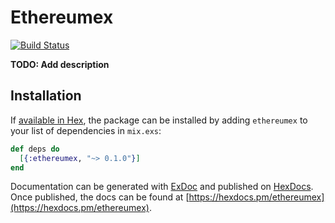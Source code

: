 # Ethereumex
[![Build Status](https://semaphoreci.com/api/v1/ayrat555/ethereumex/branches/master/badge.svg)](https://semaphoreci.com/ayrat555/ethereumex)

**TODO: Add description**

## Installation

If [available in Hex](https://hex.pm/docs/publish), the package can be installed
by adding `ethereumex` to your list of dependencies in `mix.exs`:

```elixir
def deps do
  [{:ethereumex, "~> 0.1.0"}]
end
```

Documentation can be generated with [ExDoc](https://github.com/elixir-lang/ex_doc)
and published on [HexDocs](https://hexdocs.pm). Once published, the docs can
be found at [https://hexdocs.pm/ethereumex](https://hexdocs.pm/ethereumex).

